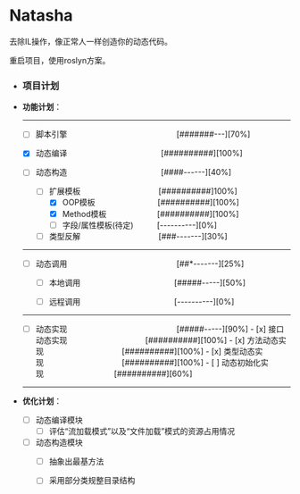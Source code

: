# Natasha
去除IL操作，像正常人一样创造你的动态代码。

重启项目，使用roslyn方案。


- ### 项目计划

- **功能计划**：  

   -------
   - [ ]  脚本引擎&emsp;&emsp;&emsp;&emsp;&emsp;&emsp;&emsp;&emsp;&emsp;&emsp;&emsp;&emsp;&emsp;&emsp;[#######---][70%]

     - [x]  动态编译&emsp;&emsp;&emsp;&emsp;&emsp;&emsp;&emsp;&emsp;&emsp;&emsp;&emsp;&emsp;[##########][100%]
     - [ ]  动态构造&emsp;&emsp;&emsp;&emsp;&emsp;&emsp;&emsp;&emsp;&emsp;&emsp;&emsp;&emsp;[####------][40%]
          - [ ] 扩展模板&emsp;&emsp;&emsp;&emsp;&emsp;&emsp;&emsp;&emsp;&emsp;&emsp;[##########]100%]
            - [x] OOP模板&emsp;&emsp;&emsp;&emsp;&emsp;&emsp;&emsp;&emsp;[##########][100%]
            - [x] Method模板&emsp;&emsp;&emsp;&emsp;&emsp;&emsp;&ensp;[##########][100%]
            - [ ] 字段/属性模板(待定)&emsp;&emsp;&emsp;[----------][0%]
          - [ ] 类型反解&emsp;&emsp;&emsp;&emsp;&emsp;&emsp;&emsp;&emsp;&emsp;&emsp;[###-------][30%]
   -------
   - [ ]  动态调用&emsp;&emsp;&emsp;&emsp;&emsp;&emsp;&emsp;&emsp;&emsp;&emsp;&emsp;&emsp;&emsp;&emsp;[##*-------][25%] 
   
      - [ ] 本地调用&emsp;&emsp;&emsp;&emsp;&emsp;&emsp;&emsp;&emsp;&emsp;&emsp;&emsp;&emsp;[#####-----][50%]
      
      - [ ] 远程调用&emsp;&emsp;&emsp;&emsp;&emsp;&emsp;&emsp;&emsp;&emsp;&emsp;&emsp;&emsp;[----------][0%]
    -------
    - [ ]  动态实现&emsp;&emsp;&emsp;&emsp;&emsp;&emsp;&emsp;&emsp;&emsp;&emsp;&emsp;&emsp;&emsp;&emsp;[#####-----][90%] 
      - [x] 接口动态实现&emsp;&emsp;&emsp;&emsp;&emsp;&emsp;&emsp;&emsp;&emsp;&ensp;&ensp;[##########][100%]
      - [x] 方法动态实现&emsp;&emsp;&emsp;&emsp;&emsp;&emsp;&emsp;&emsp;&emsp;&ensp;&ensp;[##########][100%]
      - [x] 类型动态实现&emsp;&emsp;&emsp;&emsp;&emsp;&emsp;&emsp;&emsp;&emsp;&ensp;&ensp;[##########][100%]
      - [ ] 动态初始化实现&emsp;&emsp;&emsp;&emsp;&emsp;&emsp;&emsp;&emsp;&ensp;&ensp;[##########][60%]
   -------
- **优化计划**：

     - [ ]  动态编译模块  
        - [ ]  评估“流加载模式”以及“文件加载”模式的资源占用情况
     - [ ]  动态构造模块  
        - [ ]  抽象出最基方法
        - [ ]  采用部分类规整目录结构
      
     
